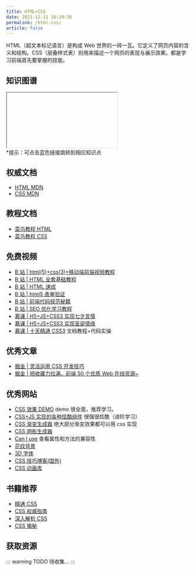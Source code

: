 ```yaml
---
title: HTML+CSS
date: 2021-12-11 16:29:38
permalink: /html-css/
article: false
---
```


HTML（超文本标记语言）是构成 Web 世界的一砖一瓦。它定义了网页内容的含义和结构。CSS（层叠样式表）则用来描述一个网页的表现与展示效果。都是学习前端首先要掌握的技能。

## 知识图谱

<iframe :src="$withBase('/markmap/10.HTML+CSS.html')"></iframe>
<div class="small-tip">*提示：可点击蓝色链接跳转到相应知识点</div>

## 权威文档

- [HTML MDN](https://developer.mozilla.org/zh-CN/docs/Web/HTML/Element)
- [CSS MDN](https://developer.mozilla.org/zh-CN/docs/Web/CSS/Reference)

## 教程文档

- [菜鸟教程 HTML](https://www.runoob.com/html/html-tutorial.html)
- [菜鸟教程 CSS](https://www.runoob.com/css/css-tutorial.html)

## 免费视频

- [B 站 | html(5)+css(3)+移动端前端视频教程](https://www.bilibili.com/video/BV14J4114768)
- [B 站 | HTML 全套基础教程](https://www.bilibili.com/video/BV11t411K74Q)
- [B 站 | HTML 速成](https://www.bilibili.com/video/BV1vs411M7aT)
- [B 站 | html5 表单验证](https://www.bilibili.com/video/BV16K4y1Z7Gb)
- [B 站 | 前端代码规范秘籍](https://www.bilibili.com/video/BV19P4y147Jz)
- [B 站 | SEO 优化学习教程](https://www.bilibili.com/video/BV1fE411J7ya)
- [慕课 | H5+JS+CSS3 实现七夕言情](https://www.imooc.com/learn/453)
- [慕课 | H5+JS+CSS3 实现圣诞情缘](https://www.imooc.com/learn/545)
- [慕课 | 十天精通 CSS3](https://www.imooc.com/learn/33) 文档教程+代码实操

## 优秀文章

- [掘金 | 灵活运用 CSS 开发技巧](https://juejin.cn/post/6844903926110617613)
- [掘金 | 把收藏力拉满，前端 50 个优质 Web 在线资源~](https://juejin.cn/post/7030572979868139551?utm_source=gold_browser_extension)

## 优秀网站

- [CSS 效果 DEMO](https://lhammer.cn/You-need-to-know-css/#/zh-cn/introduce?v=1) demo 很全面，推荐学习。
- [CSS+JS 实现的各种炫酷组件](http://navnav.co/) 很强很炫酷（进阶学习）
- [CSS 渐变生成器](https://www.colorzilla.com/gradient-editor/) 绝大部分渐变效果都可以用 css 实现
- [CSS 阴影生成器](https://neumorphism.io/#e0e0e0)
- [Can I use](https://caniuse.com/) 查看属性和方法的兼容性
- [花纹背景](https://bansal.io/pattern-css)
- [3D 字体](https://bennettfeely.com/ztext/)
- [CSS 技巧博客(国外)](https://css-tricks.com/)
- [CSS 动画库](https://animista.net/)

## 书籍推荐

- [精通 CSS](https://book.douban.com/subject/30450258/)
- [CSS 权威指南](https://book.douban.com/subject/2308234/)
- [深入解析 CSS](https://book.douban.com/subject/35021471/)
- [CSS 揭秘](https://book.douban.com/subject/26745943/)

## 获取资源

::: warning TODO
待收集...
:::

<!-- 关注公众号**前端自学网**，回复`html`获取html+css相关电子书。 -->
